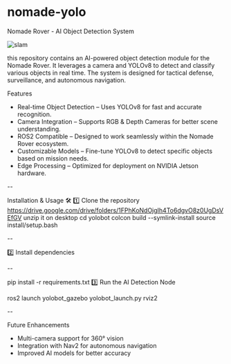 # nomade-yolo
Nomade Rover - AI Object Detection System

![slam](https://github.com/mazen-daghari/mazeN/blob/334f24de1bf3aeb0b9ea591387faadd7f677bd82/slam.gif)


this repository contains an AI-powered object detection module for the Nomade Rover. It leverages a camera and YOLOv8 to detect and classify various objects in real time. The system is designed for tactical defense, surveillance, and autonomous navigation.

Features 
- Real-time Object Detection – Uses YOLOv8 for fast and accurate recognition.
- Camera Integration – Supports RGB & Depth Cameras for better scene understanding.
- ROS2 Compatible – Designed to work seamlessly within the Nomade Rover ecosystem.
- Customizable Models – Fine-tune YOLOv8 to detect specific objects based on mission needs.
- Edge Processing – Optimized for deployment on NVIDIA Jetson hardware.

--

Installation & Usage 🛠️
1️⃣ Clone the repository https://drive.google.com/drive/folders/1FPhKoNdOjgIh4To6dgvO8z0UgDsVEfGV 
unzip it on desktop 
cd yolobot
colcon build --symlink-install
source install/setup.bash

--

2️⃣ Install dependencies

--

pip install -r requirements.txt
3️⃣ Run the AI Detection Node


ros2 launch yolobot_gazebo yolobot_launch.py
rviz2

--

Future Enhancements 
- Multi-camera support for 360° vision
- Integration with Nav2 for autonomous navigation
- Improved AI models for better accuracy

